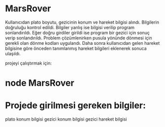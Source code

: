 # MarsRover
  Kullanıcıdan plato boyutu, gezicinin konum ve hareket bilgisi alındı. Bilgilerin doğruluğu kontrol edildi. Bilgiler yanlış ise bilgisi verilip program sonlandırıldı. Eğer doğru girdiler girildi ise program bir gezici için sonuç verip sonlandırıldı. 
  Problem çözümlenirken pusula yönünde dönmesi için gerekli olan dönme kodları uygulandı. Daha sonra kullanıcıdan gelen hareket bilgisine göre önceden tanımlanmış hareket bilgileri eklenerek sonuca ulaşıldı.
 
projeyi çalıştırmak için:
# node MarsRover 
 
# Projede girilmesi gereken bilgiler:
 plato konum bilgisi
 gezici konum bilgisi
 gezici hareket bilgisi
 
